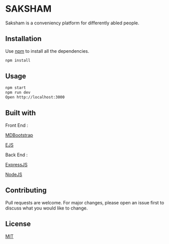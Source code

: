 # SAKSHAM

Saksham is a conveniency platform for differently abled people.

## Installation

Use [npm](https://www.npmjs.com/) to install all the dependencies.

```bash
npm install
```

## Usage

```bash
npm start
npm run dev
Open http://localhost:3000
```

## Built with

Front End :

[MDBootstrap](https://mdbootstrap.com)

[EJS](https://ejs.co/)

Back End :

[ExpressJS](https://expressjs.com)

[NodeJS](https://nodejs.org)

## Contributing

Pull requests are welcome. For major changes, please open an issue first to discuss what you would like to change.

## License

[MIT](https://choosealicense.com/licenses/mit/)
